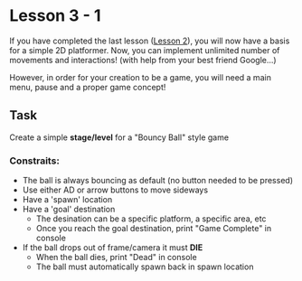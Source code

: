 # Lesson 3 - 1
If you have completed the last lesson ([Lesson 2](https://github.com/mike0295/Unity-Game-Development/blob/master/Study/Beginner/Lesson2.md)), you will now have a basis for a simple 2D platformer.
Now, you can implement unlimited number of movements and interactions! (with help from your best friend Google...)

However, in order for your creation to be a game, you will need a main menu, pause and a proper game concept!

## Task
Create a simple **stage/level** for a "Bouncy Ball" style game 

### Constraits:
* The ball is always bouncing as default (no button needed to be pressed)
* Use either AD or arrow buttons to move sideways
* Have a 'spawn' location
* Have a 'goal' destination
  + The desination can be a specific platform, a specific area, etc
  + Once you reach the goal destination, print "Game Complete" in console
* If the ball drops out of frame/camera it must **DIE**
  + When the ball dies, print "Dead" in console
  + The ball must automatically spawn back in spawn location

